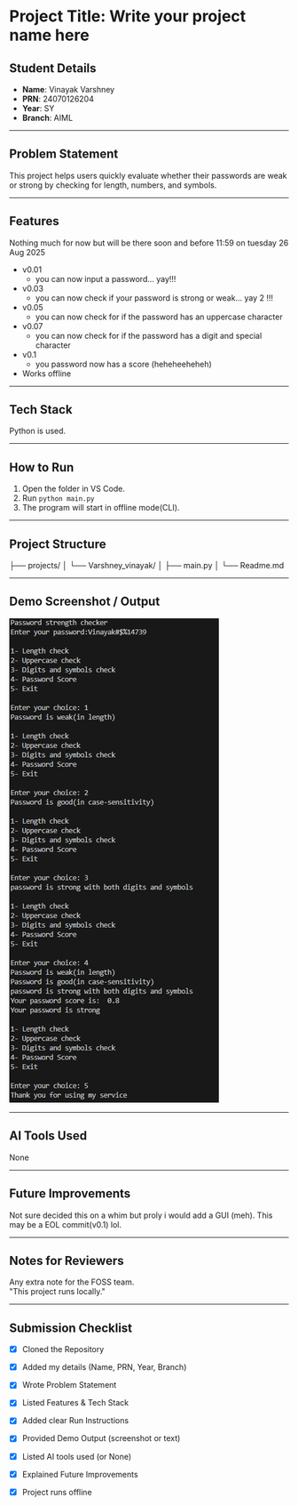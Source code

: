 # Project Title: Write your project name here

## Student Details
- **Name**: Vinayak Varshney  
- **PRN**: 24070126204
- **Year**: SY  
- **Branch**: AIML  

---

## Problem Statement

This project helps users quickly evaluate whether their passwords are weak or strong by checking for length, numbers, and symbols.

---

## Features
Nothing much for now but will be there soon and before 11:59 on tuesday 26 Aug 2025
- v0.01
    - you can now input a password... yay!!!
- v0.03
    - you can now check if your password is strong or weak... yay 2 !!!
- v0.05
    - you can now check for if the password has an uppercase character
- v0.07
    - you can now check for if the password has a digit and special character
- v0.1
    - you password now has a score (heheheeheheh)
- Works offline 

---

## Tech Stack

Python is used.

---

## How to Run

1. Open the folder in VS Code.  
2. Run `python main.py`  
3. The program will start in offline mode(CLI).

---

## Project Structure

├── projects/
│   └── Varshney_vinayak/
│       ├── main.py
│       └── Readme.md

---

## Demo Screenshot / Output

![alt text](image.png)

---

## AI Tools Used

None

---

## Future Improvements

Not sure decided this on a whim but proly i would add a GUI (meh).
This may be a EOL commit(v0.1) lol.


---

## Notes for Reviewers

Any extra note for the FOSS team.  
"This project runs locally."

---

## Submission Checklist 
- [x] Cloned the Repository 
- [x] Added my details (Name, PRN, Year, Branch)  
- [x] Wrote Problem Statement  
- [x] Listed Features & Tech Stack  
- [x] Added clear Run Instructions  
- [x] Provided Demo Output (screenshot or text)  
- [x] Listed AI tools used (or None)  
- [x] Explained Future Improvements  
- [x] Project runs offline

